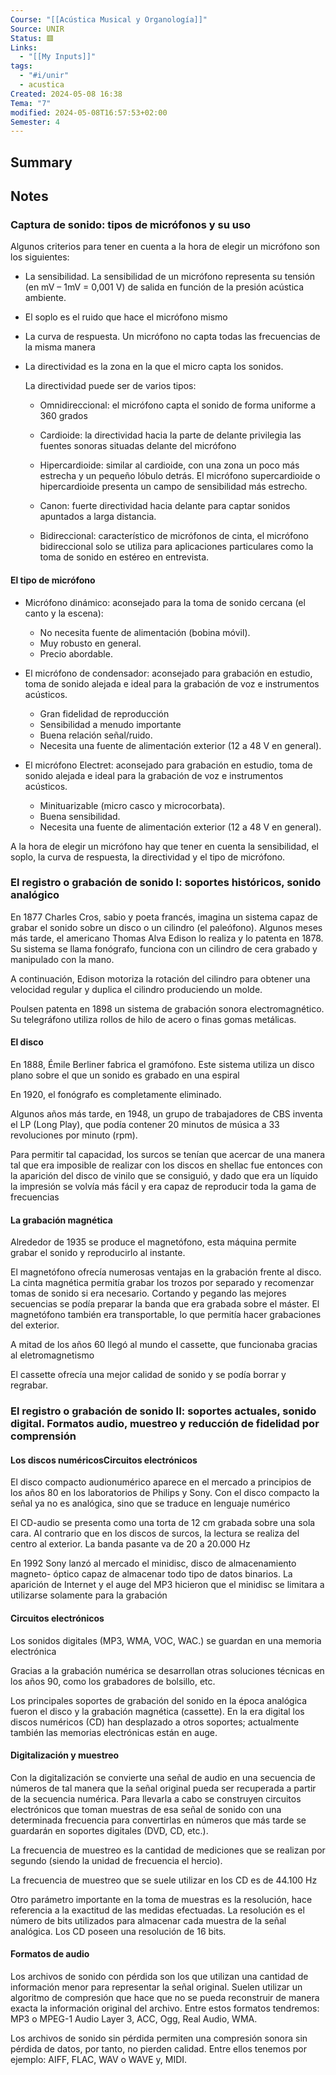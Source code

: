 ```yaml
---
Course: "[[Acústica Musical y Organología]]"
Source: UNIR
Status: 🟥
Links:
  - "[[My Inputs]]"
tags:
  - "#i/unir"
  - acustica
Created: 2024-05-08 16:38
Tema: "7"
modified: 2024-05-08T16:57:53+02:00
Semester: 4
---
```

## Summary


## Notes

### Captura de sonido: tipos de micrófonos y su uso

Algunos criterios para tener en cuenta a la hora de elegir un micrófono son los siguientes:

- La sensibilidad. La sensibilidad de un micrófono representa su tensión (en mV – 1mV = 0,001 V) de salida en función de la presión acústica ambiente.
  
- El soplo es el ruido que hace el micrófono mismo
  
- La curva de respuesta. Un micrófono no capta todas las frecuencias de la misma manera
  
- La directividad es la zona en la que el micro capta los sonidos.
  
  La directividad puede ser de varios tipos:
	- Omnidireccional: el micrófono capta el sonido de forma uniforme a 360 grados
	  
	- Cardioide: la directividad hacia la parte de delante privilegia las fuentes sonoras situadas delante del micrófono
	  
	- Hipercardioide: similar al cardioide, con una zona un poco más estrecha y un pequeño lóbulo detrás. El micrófono supercardioide o hipercardioide presenta un campo de sensibilidad más estrecho.
	  
	- Canon: fuerte directividad hacia delante para captar sonidos apuntados a larga distancia.
	  
	- Bidireccional: característico de micrófonos de cinta, el micrófono bidireccional solo se utiliza para aplicaciones particulares como la toma de sonido en estéreo en entrevista.

#### El tipo de micrófono

- Micrófono dinámico: aconsejado para la toma de sonido cercana (el canto y la escena):
	- No necesita fuente de alimentación (bobina móvil).
	- Muy robusto en general.
	- Precio abordable.
	  
- El micrófono de condensador: aconsejado para grabación en estudio, toma de sonido alejada e ideal para la grabación de voz e instrumentos acústicos.
	- Gran fidelidad de reproducción
	- Sensibilidad a menudo importante
	- Buena relación señal/ruido.
	- Necesita una fuente de alimentación exterior (12 a 48 V en general).
	  
- El micrófono Electret: aconsejado para grabación en estudio, toma de sonido alejada e ideal para la grabación de voz e instrumentos acústicos.
	- Minituarizable (micro casco y microcorbata).
	- Buena sensibilidad.
	- Necesita una fuente de alimentación exterior (12 a 48 V en general).

A la hora de elegir un micrófono hay que tener en cuenta la sensibilidad, el soplo, la curva de respuesta, la directividad y el tipo de micrófono.

### El registro o grabación de sonido I: soportes históricos, sonido analógico

En 1877 Charles Cros, sabio y poeta francés, imagina un sistema capaz de grabar el sonido sobre un disco o un cilindro (el paleófono). Algunos meses más tarde, el americano Thomas Alva Edison lo realiza y lo patenta en 1878. Su sistema se llama fonógrafo, funciona con un cilindro de cera grabado y manipulado con la mano.

A continuación, Edison motoriza la rotación del cilindro para obtener una velocidad regular y duplica el cilindro produciendo un molde.

Poulsen patenta en 1898 un sistema de grabación sonora electromagnético. Su telegráfono utiliza rollos de hilo de acero o finas gomas metálicas.

#### El disco

En 1888, Émile Berliner fabrica el gramófono. Este sistema utiliza un disco plano sobre el que un sonido es grabado en una espiral

En 1920, el fonógrafo es completamente eliminado.

Algunos años más tarde, en 1948, un grupo de trabajadores de CBS inventa el LP (Long Play), que podía contener 20 minutos de música a 33 revoluciones por minuto (rpm).

Para permitir tal capacidad, los surcos se tenían que acercar de una manera tal que era imposible de realizar con los discos en shellac fue entonces con la aparición del disco de vinilo que se consiguió, y dado que era un líquido la impresión se volvía más fácil y era capaz de reproducir toda la gama de frecuencias

#### La grabación magnética

Alrededor de 1935 se produce el magnetófono, esta máquina permite grabar el sonido y reproducirlo al instante.

El magnetófono ofrecía numerosas ventajas en la grabación frente al disco. La cinta magnética permitía grabar los trozos por separado y recomenzar tomas de sonido si era necesario. Cortando y pegando las mejores secuencias se podía preparar la banda que era grabada sobre el máster. El magnetófono también era transportable, lo que permitía hacer grabaciones del exterior.

A mitad de los años 60 llegó al mundo el cassette, que funcionaba gracias al eletromagnetismo

El cassette ofrecía una mejor calidad de sonido y se podía borrar y regrabar.

### El registro o grabación de sonido II: soportes actuales, sonido digital. Formatos audio, muestreo y reducción de fidelidad por comprensión

#### Los discos numéricosCircuitos electrónicos

El disco compacto audionumérico aparece en el mercado a principios de los años 80 en los laboratorios de Philips y Sony. Con el disco compacto la señal ya no es analógica, sino que se traduce en lenguaje numérico

El CD-audio se presenta como una torta de 12 cm grabada sobre una sola cara. Al contrario que en los discos de surcos, la lectura se realiza del centro al exterior. La banda pasante va de 20 a 20.000 Hz

En 1992 Sony lanzó al mercado el minidisc, disco de almacenamiento magneto- óptico capaz de almacenar todo tipo de datos binarios. La aparición de Internet y el auge del MP3 hicieron que el minidisc se limitara a utilizarse solamente para la grabación

#### Circuitos electrónicos

Los sonidos digitales (MP3, WMA, VOC, WAC.) se guardan en una memoria electrónica

Gracias a la grabación numérica se desarrollan otras soluciones técnicas en los años 90, como los grabadores de bolsillo, etc.

Los principales soportes de grabación del sonido en la época analógica fueron el disco y la grabación magnética (cassette). En la era digital los discos numéricos (CD) han desplazado a otros soportes; actualmente también las memorias electrónicas están en auge.

#### Digitalización y muestreo

Con la digitalización se convierte una señal de audio en una secuencia de números de tal manera que la señal original pueda ser recuperada a partir de la secuencia numérica. Para llevarla a cabo se construyen circuitos electrónicos que toman muestras de esa señal de sonido con una determinada frecuencia para convertirlas en números que más tarde se guardarán en soportes digitales (DVD, CD, etc.).

La frecuencia de muestreo es la cantidad de mediciones que se realizan por segundo (siendo la unidad de frecuencia el hercio).

La frecuencia de muestreo que se suele utilizar en los CD es de 44.100 Hz

Otro parámetro importante en la toma de muestras es la resolución, hace referencia a la exactitud de las medidas efectuadas. La resolución es el número de bits utilizados para almacenar cada muestra de la señal analógica. Los CD poseen una resolución de 16 bits.

#### Formatos de audio

Los archivos de sonido con pérdida son los que utilizan una cantidad de información menor para representar la señal original. Suelen utilizar un algoritmo de compresión que hace que no se pueda reconstruir de manera exacta la información original del archivo. Entre estos formatos tendremos: MP3 o MPEG-1 Audio Layer 3, ACC, Ogg, Real Audio, WMA.

Los archivos de sonido sin pérdida permiten una compresión sonora sin pérdida de datos, por tanto, no pierden calidad. Entre ellos tenemos por ejemplo: AIFF, FLAC, WAV o WAVE y, MIDI.


